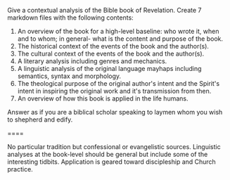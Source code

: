 Give a contextual analysis of the Bible book of Revelation.  Create 7 markdown files with the following contents:
1. An overview of the book for a high-level baseline: who wrote it, when and to whom;  in general- what is the content and purpose of the book.
2. The historical context of the events of the book and the author(s).
3. The cultural context of the events of the book and the author(s).
4. A literary analysis including genres and mechanics.
5. A linguistic analysis of the original language mayhaps including semantics, syntax and morphology.
6. The theological purpose of the original author's intent and the Spirit's intent in inspiring the original work and it's transmission from then.
7. An overview of how this book is applied in the life humans.

Answer as if you are a biblical scholar speaking to laymen whom you wish to shepherd and edify.

====

No particular tradition but confessional or evangelistic sources.
Linguistic analyses at the book-level should be general but include some of the interesting tidbits.
Application is geared toward discipleship and Church practice.
